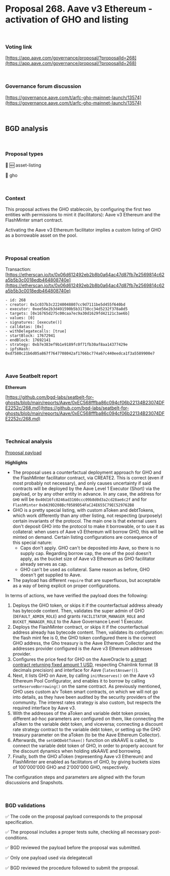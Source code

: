 # Proposal 268. Aave v3 Ethereum - activation of GHO and listing

<br>

### Voting link

[https://app.aave.com/governance/proposal/?proposalId=268](https://app.aave.com/governance/proposal/?proposalId=268)

<br>

### Governance forum discussion

[https://governance.aave.com/t/arfc-gho-mainnet-launch/13574](https://governance.aave.com/t/arfc-gho-mainnet-launch/13574)

<br>

## BGD analysis

<br>

### Proposal types

:gem: :new: asset-listing

:walking: gho

<br>

### Context

This proposal actives the GHO stablecoin, by configuring the first two entities with permissions to mint it (facilitators): Aave v3 Ethereum and the FlashMinter smart contract.

Activating the Aave v3 Ethereum facilitator implies a custom listing of GHO as a borrowable asset on the pool.


<br>

### Proposal creation

Transaction: [https://etherscan.io/tx/0x06d612492eb2b8b0a64ac47d87fb7e2569814c62a5b5b3c0018edb464808740e](https://etherscan.io/tx/0x06d612492eb2b8b0a64ac47d87fb7e2569814c62a5b5b3c0018edb464808740e)

```
- id: 268
- creator: 0x1c037b3c22240048807cc9d7111be5d455f640bd
- executor: 0xee56e2b3d491590b5b31738cc34d5232f378a8d5
- targets: [0x16765d275c00caa7ec9a30d1629fd42121c3ae6b]
- values: [0]
- signatures: [execute()]
- calldatas: [0x]
- withDelegatecalls: [true]
- startBlock: 17672941
- endBlock: 17692141
- strategy: 0xb7e383ef9b1e9189fc0f71fb30af8aa14377429e
- ipfsHash: 0xd7580c21b6d05a867f7647708042af1766bc774a67c440eedca1f3a5589900e7
```

<br>

### Aave Seatbelt report

**Ethereum**

[https://github.com/bgd-labs/seatbelt-for-ghosts/blob/main/reports/Aave/0xEC568fffba86c094cf06b22134B23074DFE2252c/268.md](https://github.com/bgd-labs/seatbelt-for-ghosts/blob/main/reports/Aave/0xEC568fffba86c094cf06b22134B23074DFE2252c/268.md)


<br>

### Technical analysis


[Proposal payload](https://etherscan.io/address/0x16765d275c00caa7ec9a30d1629fd42121c3ae6b#code#F1#L75)

**Highlights**

- The proposal uses a counterfactual deployment approach for GHO and the FlashMinter facilitator contract, via CREATE2. This is correct (even if most probably not necessary), and only causes uncertainty if said contracts will be deployed by the Aave Level 1 Executor (Short) via the payload, or by any other entity in advance. In any case, the address for `GHO` will be `0x40d16fc0246ad3160ccc09b8d0d3a2cd28ae6c2f` and for `FlashMinter` `0xb639D208Bcf0589D54FaC24E655C79EC529762B8`
- GHO is a pretty special listing, with custom aToken and debtTokens, which work differently than any other listing, not respecting (purposely) certain invariants of the protocol. The main one is that external users don't deposit GHO into the protocol to make it borrowable, or to use it as collateral: when users of Aave v3 Ethereum will borrow GHO, this will be minted on demand.
Certain listing configurations are consequence of this special nature:
  - Caps don't apply. GHO can't be deposited into Aave, so there is no supply cap. Regarding borrow cap, the one of the pool doesn't apply, as the bucket size of Aave v3 Ethereum as GHO facilitator already serves as cap.
  - GHO can't be used as collateral. Same reason as before, GHO doesn't get supplied to Aave.
- The payload has different `require` that are superfluous, but acceptable as a way of being explicit on proper configurations.



In terms of actions, we have verified the payload does the following:
1. Deploys the GHO token, or skips it if the counterfactual address already has bytecode content. Then, validates the super admin of GHO (`DEFAULT_ADMIN_ROLE`) and grants `FACILITATOR_MANAGER_ROLE` and `BUCKET_MANAGER_ROLE` to the Aave Governance Level 1 Executor.
2. Deploys the FlashMinter contract, or skips it if the counterfactual address already has bytecode content. Then, validates its configuration: the flash mint fee is 0, the GHO token configured there is the correct GHO address, the Gho treasury is the Aave Ethereum Collector and the addresses provider configured is the Aave v3 Ethereum addresses provider.
3. Configures the price feed for GHO on the AaveOracle to [a smart contract returning fixed amount 1 USD](https://etherscan.io/address/0xD110cac5d8682A3b045D5524a9903E031d70FCCd#code), respecting Chainlink format (8 decimals precision) and interface for Aave (`latestAnswer()`).
4. Next, it lists GHO on Aave, by calling `initReserves()` on the Aave v3 Ethereum Pool Configurator, and enables it to borrow by calling `setReserveBorrowing()` on the same contract. As previously mentioned, GHO uses custom a/v Token smart contracts, on which we will not go into details, as they have been audited by the security providers of the community. The interest rates strategy is also custom, but respects the required interface by Aave v3.
5. With the addresses of the aToken and variable debt token proxies, different ad-hoc parameters are configured on them, like connecting the aToken to the variable debt token, and viceversa; connecting a discount rate strategy contract to the variable debt token, or setting up the GHO treasury parameter on the aToken (to be the Aave Ethereum Collector).
6. Afterwards, the `setGHODebtToken()` function on stkAAVE is called, to connect the variable debt token of GHO, in order to properly account for the discount dynamics when holding stkAAVE and borrowing.
7. Finally, both the GHO aToken (representing Aave v3 Ethereum) and FlashMinter are enabled as facilitators of GHO, by giving buckets sizes of 100'000'000 GHO and 2'000'000 GHO, respectively.

The configuration steps and parameters are aligned with the forum discussions and Snapshots.

<br>

### BGD validations

:white_check_mark: The code on the proposal payload corresponds to the proposal specification.

:white_check_mark: The proposal includes a proper tests suite, checking all necessary post-conditions.

:white_check_mark: BGD reviewed the payload before the proposal was submitted.

:white_check_mark: Only one payload used via delegatecall

:white_check_mark: BGD reviewed the procedure followed to submit the proposal.
